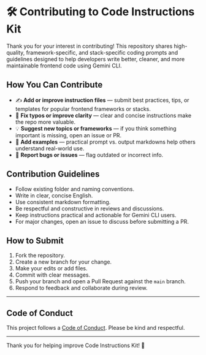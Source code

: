 # 🛠️ Contributing to Code Instructions Kit

Thank you for your interest in contributing! This repository shares high-quality, framework-specific, and stack-specific coding prompts and guidelines designed to help developers write better, cleaner, and more maintainable frontend code using Gemini CLI.

## How You Can Contribute

- ✍️ **Add or improve instruction files** — submit best practices, tips, or templates for popular frontend frameworks or stacks.  
- 🐞 **Fix typos or improve clarity** — clear and concise instructions make the repo more valuable.  
- 💡 **Suggest new topics or frameworks** — if you think something important is missing, open an issue or PR.  
- 🧪 **Add examples** — practical prompt vs. output markdowns help others understand real-world use.  
- 🚀 **Report bugs or issues** — flag outdated or incorrect info.  

## Contribution Guidelines

- Follow existing folder and naming conventions.  
- Write in clear, concise English.  
- Use consistent markdown formatting.  
- Be respectful and constructive in reviews and discussions.  
- Keep instructions practical and actionable for Gemini CLI users.  
- For major changes, open an issue to discuss before submitting a PR.  

## How to Submit

1. Fork the repository.  
2. Create a new branch for your change.  
3. Make your edits or add files.  
4. Commit with clear messages.  
5. Push your branch and open a Pull Request against the `main` branch.  
6. Respond to feedback and collaborate during review.  

---

## Code of Conduct

This project follows a [Code of Conduct](https://opensource.guide/code-of-conduct/). Please be kind and respectful.

---

Thank you for helping improve Code Instructions Kit! 🙌

